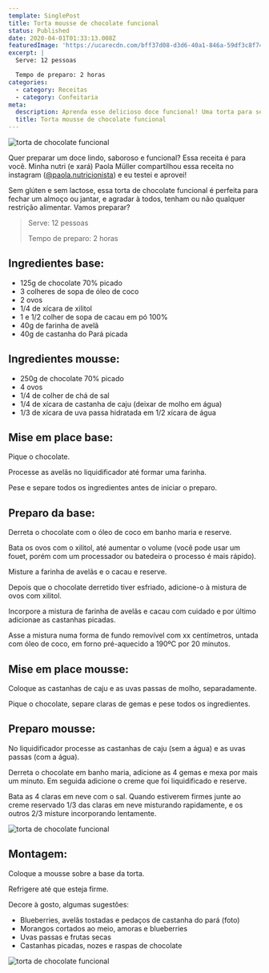 ```yaml
---
template: SinglePost
title: Torta mousse de chocolate funcional
status: Published
date: 2020-04-01T01:33:13.008Z
featuredImage: 'https://ucarecdn.com/bff37d08-d3d6-40a1-846a-59df3c8f7435/'
excerpt: |
  Serve: 12 pessoas 

  Tempo de preparo: 2 horas 
categories:
  - category: Receitas
  - category: Confeitaria
meta:
  description: Aprenda esse delicioso doce funcional! Uma torta para servir e encantar!
  title: Torta mousse de chocolate funcional
---
```

![torta de chocolate funcional](https://ucarecdn.com/5e173510-ac9e-43cf-9c64-b3546ccf4fcc/)

Quer preparar um doce lindo, saboroso e funcional? Essa receita é para você. Minha nutri (e xará) Paola Müller compartilhou essa receita no instagram ([@paola.nutricionista](https://www.instagram.com/paola.nutricionista/)) e eu testei e aprovei!

Sem glúten e sem lactose, essa torta de chocolate funcional é perfeita para fechar um almoço ou jantar, e agradar à todos, tenham ou não qualquer restrição alimentar. Vamos preparar? 

> Serve: 12 pessoas 
>
> Tempo de preparo: 2 horas 

## Ingredientes base:

* 125g de chocolate 70% picado 
* 3 colheres de sopa de óleo de coco 
* 2 ovos 
* 1/4 de xícara de xilitol 
* 1 e 1/2 colher de sopa de cacau em pó 100% 
* 40g de farinha de avelã 
* 40g de castanha do Pará picada 

## Ingredientes mousse:

* 250g de chocolate 70% picado 
* 4 ovos 
* 1/4 de colher de chá de sal 
* 1/4 de xícara de castanha de caju (deixar de molho em água) 
* 1/3 de xícara de uva passa hidratada em 1/2 xícara de água 

## Mise em place base:

Pique o chocolate. 

Processe as avelãs no liquidificador até formar uma farinha. 

Pese e separe todos os ingredientes antes de iniciar o preparo. 

## Preparo da base:

Derreta o chocolate com o óleo de coco em banho maria e reserve. 

Bata os ovos com o xilitol, até aumentar o volume (você pode usar um fouet, porém com um processador ou batedeira o processo é mais rápido).  

Misture a farinha de avelãs e o cacau e reserve. 

Depois que o chocolate derretido tiver esfriado, adicione-o à mistura de ovos com xilitol. 

Incorpore a mistura de farinha de avelãs e cacau com cuidado e por último adicionae as castanhas picadas. 

Asse a mistura numa forma de fundo removível com xx centímetros, untada com óleo de coco, em forno pré-aquecido a 190ºC por 20 minutos. 

## Mise em place mousse:

Coloque as castanhas de caju e as uvas passas de molho, separadamente.  

Pique o chocolate, separe claras de gemas e pese todos os ingredientes. 

## 

## Preparo mousse:

No liquidificador processe as castanhas de caju (sem a água) e as uvas passas (com a água). 

Derreta o chocolate em banho maria, adicione as 4 gemas e mexa por mais um minuto. Em seguida adicione o creme que foi liquidificado e reserve. 

Bata as 4 claras em neve com o sal. Quando estiverem firmes junte ao creme reservado 1/3 das claras em neve misturando rapidamente, e os outros 2/3 misture incorporando lentamente.  

![torta de chocolate funcional](https://ucarecdn.com/3d084f9d-2143-4cef-9fcc-8955e155c7a7/)

## 

## Montagem:

Coloque a mousse sobre a base da torta.  

Refrigere até que esteja firme. 

Decore à gosto, algumas sugestões: 

* Blueberries, avelãs tostadas e pedaços de castanha do pará (foto) 
* Morangos cortados ao meio, amoras e blueberries 
* Uvas passas e frutas secas 
* Castanhas picadas, nozes e raspas de chocolate

![torta de chocolate funcional](https://ucarecdn.com/d0d1ac39-fabb-4eb1-9837-8df260e3587a/-/crop/1732x1916/0,122/-/preview/)
